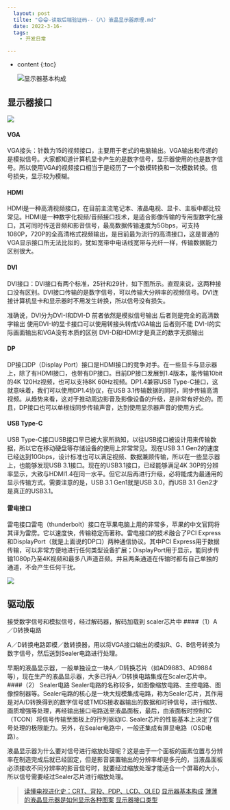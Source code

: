 ```yaml
---
  layout: post
  tilte: "😄😁-读取后端验证码--（八）液晶显示器原理.md"
  date: 2022-3-16-
  tags: 
    - 开发日常

---
```



* content
{:toc}


  ![显示器基本构成](https://upload-images.jianshu.io/upload_images/15312191-0b2e1954e506137d.png?imageMogr2/auto-orient/strip%7CimageView2/2/w/1240)



## 显示器接口
![](https://upload-images.jianshu.io/upload_images/15312191-abb49b2a33c73d0a.png?imageMogr2/auto-orient/strip%7CimageView2/2/w/1240)

#### VGA
VGA接头：针数为15的视频接口，主要用于老式的电脑输出。VGA输出和传递的是模拟信号。大家都知道计算机显卡产生的是数字信号，显示器使用的也是数字信号。所以使用VGA的视频接口相当于是经历了一个数模转换和一次模数转换。信号损失，显示较为模糊。

#### HDMI
HDMI是一种高清视频接口，在目前主流笔记本、液晶电视、显卡、主板中都比较常见。HDMI是一种数字化视频/音频接口技术，是适合影像传输的专用型数字化接口，其可同时传送音频和影音信号，最高数据传输速度为5Gbps，可支持1080P，720P的全高清格式视频输出，是目前最为流行的高清接口，这是普通的VGA显示接口所无法比拟的，犹如宽带中电话线宽带与光纤一样，传输数据能力区别很大。

#### DVI
DVI接口：DVI接口有两个标准，25针和29针，如下图所示。直观来说，这两种接口没有区别。DVI接口传输的是数字信号，可以传输大分辨率的视频信号。DVI连接计算机显卡和显示器时不用发生转换，所以信号没有损失。

准确说，DVI分为DVI-I和DVI-D 前者依然是模拟信号输出 后者则是完全的高清数字输出 使用DVI-I的显卡接口可以使用转接头转成VGA输出 后者则不能 DVI-I的实际画面输出和VGA没有本质的区别 DVI-D和HDMI才是真正的数字无损输出

#### DP
DP接口DP（Display Port）接口是HDMI接口的竞争对手。在一些显卡与显示器上，除了有HDMI接口，也带有DP接口。目前DP接口发展到1.4版本，能传输10bit的4K 120Hz视频，也可以支持8K 60Hz视频。DP1.4兼容USB Type-C接口，这就意味着，我们可以使用DP1.4协议，在USB 3.1传输数据的同时，同步传输高清视频。从趋势来看，这对于推动周边影音及影像设备的升级，是非常有好处的。而且，DP接口也可以单根线同步传输声音，达到使用显示器声音的使用方式。

#### USB Type-C
USB Type-C接口USB接口早已被大家所熟知，以往USB接口被设计用来传输数据，所以它在移动硬盘等存储设备的使用上非常常见。现在USB 3.1 Gen2的速度已经达到10Gbps，设计标准也可以满足视频、数据兼顾传输，所以在一些显示器上，也能够发现USB 3.1接口。现在的USB3.1接口，已经能够满足4K 30P的分辨率显示，大致与HDMI1.4在同一水平。但它以后再进行升级，必将能成为最通用的显示传输方式。需要注意的是，USB 3.1 Gen1就是USB 3.0，而USB 3.1 Gen2才是真正的USB3.1。
#### 雷电接口
雷电接口雷电（thunderbolt）接口在苹果电脑上用的非常多，苹果的中文官网将其译为雷雳。它以速度快，传输稳定而著称。雷电接口的技术融合了PCI Express和DisplayPort（就是上面说的DP口）两种通信协议。其中PCI Express用于数据传输，可以非常方便地进行任何类型设备扩展；DisplayPort用于显示，能同步传输1080p乃至4K视频和最多八声道音频。并且两条通道在传输时都有自己单独的通道，不会产生任何干扰。

![](https://upload-images.jianshu.io/upload_images/15312191-471bdd4d10217d14.png?imageMogr2/auto-orient/strip%7CimageView2/2/w/1240)

## 驱动版

接受数字信号和模拟信号，经过解码器，解码加载到 scaler芯片中
####（1）A／D转换电路

A／D转换电路即模／数转换器，用以将VGA接口输出的模拟R、G、B信号转换为数字信号，然后送到Sealer电路进行处理。

早期的液晶显示器，一般单独设立一块A／D转换芯片（如AD9883、AD9884等），现在生产的液晶显示器，大多已将A／D转换电路集成在Scaler芯片中。
####（2） Sealer电路
Sealer电路的名称较多，如图像缩放电路、主控电路、图像控制器等。Sealer电路的核心是一块大规模集成电路，称为Sealer芯片，其作用是对A/D转换得到的数字信号或TMDS接收器输出的数据和时钟信号，进行缩放、画质增强等处理，再经输出接口电路送至液晶面板，最后，由液面板时控制1C（TCON）将信号传输至面板上的行列驱动IC. Sealer芯片的性能基本上决定了信号处理的极限能力。另外，在Sealer电路中，一般还集成有屏显电路（OSD电路）。




液晶显示器为什么要对信号进行缩放处理呢？这是由于一个面板的画素位置与分辨率在制造完成后就已经固定，但是影音装置输出的分辨率却是多元的，当液晶面板必须接收不同分辨率的影音信号时，就要经过缩放处理才能适合一个屏幕的大小，所以信号需要经过Sealer芯片进行缩放处理。


> [读懂电视进化史：CRT、背投、PDP、LCD、OLED](https://zhuanlan.zhihu.com/p/23941934)
> [显示器基本构成](https://wenku.baidu.com/view/6aaa0fa9b0717fd5360cdc59.html)
>[薄薄的液晶显示器是如何显示各种图案](https://new.qq.com/omn/20191015/20191015A0Q0VZ00.html)
>[显示器接口类型](https://www.zhihu.com/question/19571221/answer/569037388)
